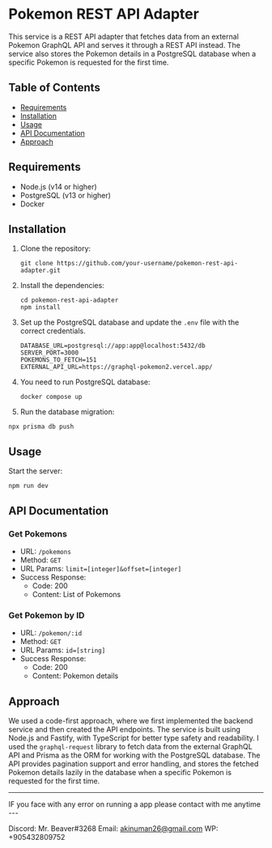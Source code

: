 # Pokemon REST API Adapter

This service is a REST API adapter that fetches data from an external Pokemon GraphQL API and serves it through a REST API instead. The service also stores the Pokemon details in a PostgreSQL database when a specific Pokemon is requested for the first time.

## Table of Contents

- [Requirements](#requirements)
- [Installation](#installation)
- [Usage](#usage)
- [API Documentation](#api-documentation)
- [Approach](#approach)

## Requirements

- Node.js (v14 or higher)
- PostgreSQL (v13 or higher)
- Docker

## Installation

1. Clone the repository:

   ```
   git clone https://github.com/your-username/pokemon-rest-api-adapter.git
   ```

2. Install the dependencies:

   ```
   cd pokemon-rest-api-adapter
   npm install
   ```

3. Set up the PostgreSQL database and update the `.env` file with the correct credentials.

   ```
   DATABASE_URL=postgresql://app:app@localhost:5432/db
   SERVER_PORT=3000
   POKEMONS_TO_FETCH=151
   EXTERNAL_API_URL=https://graphql-pokemon2.vercel.app/
   ```

4. You need to run PostgreSQL database:

   ```
   docker compose up
   ```

5. Run the database migration:

```
npx prisma db push
```

## Usage

Start the server:

```
npm run dev
```

## API Documentation

### Get Pokemons

- URL: `/pokemons`
- Method: `GET`
- URL Params: `limit=[integer]&offset=[integer]`
- Success Response:
  - Code: 200
  - Content: List of Pokemons

### Get Pokemon by ID

- URL: `/pokemon/:id`
- Method: `GET`
- URL Params: `id=[string]`
- Success Response:
  - Code: 200
  - Content: Pokemon details

## Approach

We used a code-first approach, where we first implemented the backend service and then created the API endpoints. The service is built using Node.js and Fastify, with TypeScript for better type safety and readability. I used the `graphql-request` library to fetch data from the external GraphQL API and Prisma as the ORM for working with the PostgreSQL database. The API provides pagination support and error handling, and stores the fetched Pokemon details lazily in the database when a specific Pokemon is requested for the first time.

---

IF you face with any error on running a app please contact with me anytime ---

Discord: Mr. Beaver#3268
Email: akinuman26@gmail.com
WP: +905432809752
